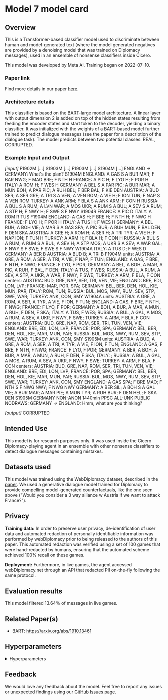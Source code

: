 # Model 7 model card


## Overview

This is a Transformer-based classifier model used to discriminate between human and model-generated text (where the model generated negatives are provided by a denoising model that was trained on Diplomacy messages), used in an ensemble of nonsense classifiers inside Cicero.

This model was developed by Meta AI. Training began on 2022-07-10.


### Paper link

Find more details in our paper [here](https://www.science.org/doi/10.1126/science.ade9097).


### Architecture details

This classifier is based on the [BART](https://arxiv.org/abs/1910.13461)-large model architecture. A linear layer with output dimension 2 is added on top of the hidden states resulting from feeding the encoder states and start token to the decoder, yielding a binary classifier. It was initialized with the weights of a BART-based model further trained to predict dialogue messages (see the paper for a description of the dialogue task). The model predicts between two potential classes: REAL, CORRUPTED.


### Example Input and Output

_[input]_
F1902M
[...]
S1903M
[...]
F1903M
[...]
S1904M
[...]
ENGLAND -> GERMANY: What's the plan?
S1904M
ENGLAND: A GAS S A BUR MAR; F BAR NWG; F MAO BRE; F NTH H
FRANCE: A PIC H; F LYO H; F POR H
ITALY: A ROM H; F WES H
GERMANY: A BEL S A PAR PIC; A BUR MAR; A MUN BOH; A PAR PIC; A RUH BEL; F BER BAL; F KIE DEN
AUSTRIA: A BUD SER; A SER GRE; A TRI S A VEN; A VEN ROM; A VIE H; F ION TUN; F NAP S A VEN ROM
TURKEY: A ANK ARM; F BLA S A ANK ARM; F CON H
RUSSIA: A BUL S A RUM; A LVN WAR; A MOS UKR; A RUM S A BUL; A SEV S A RUM; A STP H; F NWY H; F SWE S F NWY
S1904R
FRANCE: A PIC D
ITALY: A ROM R TUS
F1904M
ENGLAND: A GAS H; F BRE H; F NTH H; F NWG H
FRANCE: F LYO H; F POR H
ITALY: A TUS H; F WES H
GERMANY: A BEL RUH; A BOH VIE; A MAR S A GAS SPA; A PIC BUR; A RUH MUN; F BAL DEN; F DEN SKA
AUSTRIA: A GRE H; A ROM H; A SER H; A TRI TYR; A VIE H; F NAP ION; F TUN H
TURKEY: A ARM H; F BLA H; F CON H
RUSSIA: A BUL S A RUM; A RUM S A BUL; A SEV H; A STP MOS; A UKR S A SEV; A WAR GAL; F NWY S F SWE; F SWE S F NWY
W1904A
ITALY: A TUS D; F WES D
GERMANY: A BER B
AUSTRIA: A BUD B; A TRI B
F1904M
units: AUSTRIA: A GRE, A ROM, A SER, A TRI, A VIE, F NAP, F TUN; ENGLAND: A GAS, F BRE, F NTH, F NWG; FRANCE: F LYO, F POR; GERMANY: A BEL, A BOH, A MAR, A PIC, A RUH, F BAL, F DEN; ITALY: A TUS, F WES; RUSSIA: A BUL, A RUM, A SEV, A STP, A UKR, A WAR, F NWY, F SWE; TURKEY: A ARM, F BLA, F CON
centers: AUSTRIA: BUD, GRE, NAP, SER, TRI, VEN, VIE; ENGLAND: BRE, EDI, LON, LVP; FRANCE: MAR, POR, SPA; GERMANY: BEL, BER, DEN, HOL, KIE, MUN, PAR; ITALY: ROM, TUN; RUSSIA: BUL, MOS, NWY, RUM, SEV, STP, SWE, WAR; TURKEY: ANK, CON, SMY
W1904A
units: AUSTRIA: A GRE, A ROM, A SER, A TYR, A VIE, F ION, F TUN; ENGLAND: A GAS, F BRE, F NTH, F NWG; FRANCE: F LYO, F POR; GERMANY: A BOH, A BUR, A MAR, A MUN, A RUH, F DEN, F SKA; ITALY: A TUS, F WES; RUSSIA: A BUL, A GAL, A MOS, A RUM, A SEV, A UKR, F NWY, F SWE; TURKEY: A ARM, F BLA, F CON
centers: AUSTRIA: BUD, GRE, NAP, ROM, SER, TRI, TUN, VEN, VIE; ENGLAND: BRE, EDI, LON, LVP; FRANCE: POR, SPA; GERMANY: BEL, BER, DEN, HOL, KIE, MAR, MUN, PAR; RUSSIA: BUL, MOS, NWY, RUM, SEV, STP, SWE, WAR; TURKEY: ANK, CON, SMY
S1905M
units: AUSTRIA: A BUD, A GRE, A ROM, A SER, A TRI, A TYR, A VIE, F ION, F TUN; ENGLAND: A GAS, F BRE, F NTH, F NWG; FRANCE: F LYO, F POR; GERMANY: A BER, A BOH, A BUR, A MAR, A MUN, A RUH, F DEN, F SKA; ITALY: ; RUSSIA: A BUL, A GAL, A MOS, A RUM, A SEV, A UKR, F NWY, F SWE; TURKEY: A ARM, F BLA, F CON
centers: AUSTRIA: BUD, GRE, NAP, ROM, SER, TRI, TUN, VEN, VIE; ENGLAND: BRE, EDI, LON, LVP; FRANCE: POR, SPA; GERMANY: BEL, BER, DEN, HOL, KIE, MAR, MUN, PAR; RUSSIA: BUL, MOS, NWY, RUM, SEV, STP, SWE, WAR; TURKEY: ANK, CON, SMY
ENGLAND: A GAS SPA; F BRE MAO; F NTH S F NWG NWY; F NWG NWY
GERMANY: A BER SIL; A BOH S A GAL VIE; A BUR MAR; A MAR PIE; A MUN TYR; A RUH BUR; F DEN HEL; F SKA DEN
S1905M GERMANY NON-ANON 1440min PPSC ALL-UNK PUBLIC NODRAWS:
GERMANY -> ENGLAND: Hmm, what are you thinking?

_[output]_
CORRUPTED

## Intended Use

This model is for research purposes only. It was used inside the Cicero Diplomacy-playing agent in an ensemble with other nonsense classifiers to detect dialogue messages containing mistakes.


## Datasets used

This model was trained using the WebDiplomacy dataset, described in the [paper](https://www.science.org/doi/10.1126/science.ade9097). We used a generative dialogue model trained for Diplomacy to provide compelling model-generated counterfactuals, like the one seen above ("Would you consider a 3 way alliance w Austria if we want to attack France?").


## Privacy

**Training data:** In order to preserve user privacy, de-identification of user data and automated redaction of personally identifiable information was performed by webDiplomacy prior to being released to the authors of this paper. This automated redaction was verified using a set of 100 games that were hand-redacted by humans, ensuring that the automated scheme achieved 100% recall on these games.

**Deployment:** Furthermore, in live games, the agent accessed webDiplomacy.net through an API that redacted PII on-the-fly following the same protocol.


## Evaluation results

This model filtered 13.64% of messages in live games.

## Related Paper(s)

- BART: https://arxiv.org/abs/1910.13461

## Hyperparameters

<details>
<summary> Hyperparameters </summary>

 - `task`: `message_history_orderhistorysincelastmovementphase_shortstate_pseudoorder_humanvsmodeldiscriminator_chunk`
 - `datatype`: `train`
 - `hide_labels`: `False`
 - `multitask_weights`: `[1]`
 - `batchsize`: `2`
 - `dynamic_batching`: `None`
 - `model`: `bart_classifier`
 - `dict_class`: `parlai.core.dict:DictionaryAgent`
 - `evaltask`: `message_history_orderhistorysincelastmovementphase_shortstate_pseudoorder_humanvsmodeldiscriminator_chunk`
 - `final_extra_opt`: ``
 - `eval_batchsize`: `None`
 - `eval_dynamic_batching`: `None`
 - `num_workers`: `8`
 - `display_examples`: `False`
 - `num_epochs`: `10.0`
 - `max_train_time`: `-1`
 - `max_train_steps`: `150000`
 - `log_every_n_steps`: `100`
 - `validation_every_n_secs`: `-1`
 - `validation_every_n_steps`: `2000`
 - `save_every_n_secs`: `-1`
 - `save_after_valid`: `True`
 - `validation_every_n_epochs`: `-1`
 - `validation_max_exs`: `-1`
 - `short_final_eval`: `False`
 - `validation_patience`: `10`
 - `validation_metric`: `loss`
 - `validation_metric_mode`: `min`
 - `validation_cutoff`: `0.0`
 - `validation_share_agent`: `False`
 - `metrics`: `default`
 - `aggregate_micro`: `False`
 - `dict_maxexs`: `-1`
 - `dict_include_valid`: `False`
 - `dict_include_test`: `False`
 - `log_every_n_secs`: `-1`
 - `distributed_world_size`: `64`
 - `ddp_backend`: `ddp`
 - `image_size`: `256`
 - `image_cropsize`: `224`
 - `model_generated_messages`: `denoising_singleseed_seed2`
 - `dialogue_single_turn`: `True`
 - `include_silence_messages`: `False`
 - `calculate_year_metrics`: `False`
 - `calculate_ppl_by_rating_metrics`: `False`
 - `include_sleep_messages`: `False`
 - `output_draw_messages`: `False`
 - `add_sleep_times`: `False`
 - `add_recipient_to_prompt`: `False`
 - `include_style`: `False`
 - `mark_bad_messages`: `None`
 - `filter_bad_messages`: `None`
 - `edit_bad_messages`: `None`
 - `filter_bad_messages_about_draws`: `False`
 - `min_speaker_rating`: `None`
 - `max_game_redacted_words_percent`: `None`
 - `response_view_dialogue_model`: `False`
 - `extend_order_history_since_last_n_movement_phase`: `2`
 - `extend_state_history_since_last_n_movement_phase`: `2`
 - `pseudo_order_generation`: `False`
 - `pseudo_order_generation_future_message`: `True`
 - `pseudo_order_generation_injected_sentence`: `None`
 - `pseudo_order_generation_inject_all`: `True`
 - `pseudo_order_generation_partner_view`: `False`
 - `pseudo_order_generation_current_phase_prefix`: `False`
 - `2person_dialogue`: `False`
 - `all_power_pseudo_orders`: `True`
 - `single_view_pseudo_orders`: `True`
 - `rollout_pseudo_orders`: `True`
 - `rollout_except_movement`: `True`
 - `rollout_phasemajor`: `False`
 - `rollout_actual_orders`: `False`
 - `n_chunks`: `-1`
 - `counting_examples`: `False`
 - `include_task_token`: `False`
 - `message_history_truncation`: `2048`
 - `task_version`: `3`
 - `include_game_info`: `True`
 - `include_player_ratings`: `False`
 - `include_draw_info`: `True`
 - `include_draw_state`: `True`
 - `hide_empty_draw_state`: `True`
 - `include_centers_state`: `True`
 - `include_builds_state`: `False`
 - `player_rating_max`: `5`
 - `player_rating_percentiles`: `games_played`
 - `set_player_rating`: `-1`
 - `include_player_chattiness`: `False`
 - `set_player_chattiness`: `-1`
 - `only_phase`: `None`
 - `only_game_id`: `None`
 - `only_chunk`: `-1`
 - `skip_input_validation`: `False`
 - `input_validation_check_pct`: `0.1`
 - `lie_detector_annotations_dir`: `None`
 - `lie_detector_filter_above_stdev`: `None`
 - `chunk_size`: `80`
 - `beam_size`: `1`
 - `beam_min_length`: `1`
 - `beam_context_block_ngram`: `-1`
 - `beam_block_ngram`: `-1`
 - `beam_block_full_context`: `True`
 - `beam_length_penalty`: `0.65`
 - `skip_generation`: `True`
 - `topp`: `0.9`
 - `beam_delay`: `30`
 - `beam_block_list_filename`: `None`
 - `temperature`: `1.0`
 - `compute_tokenized_bleu`: `False`
 - `candidates`: `inline`
 - `eval_candidates`: `inline`
 - `interactive_candidates`: `fixed`
 - `repeat_blocking_heuristic`: `True`
 - `fixed_candidates_path`: `None`
 - `fixed_candidate_vecs`: `reuse`
 - `encode_candidate_vecs`: `True`
 - `encode_candidate_vecs_batchsize`: `256`
 - `train_predict`: `False`
 - `cap_num_predictions`: `100`
 - `ignore_bad_candidates`: `False`
 - `rank_top_k`: `-1`
 - `inference`: `max`
 - `topk`: `5`
 - `return_cand_scores`: `False`
 - `embedding_size`: `1024`
 - `n_layers`: `2`
 - `ffn_size`: `4096`
 - `dropout`: `0.1`
 - `attention_dropout`: `0.0`
 - `relu_dropout`: `0.0`
 - `n_heads`: `16`
 - `learn_positional_embeddings`: `True`
 - `embeddings_scale`: `False`
 - `n_positions`: `2048`
 - `n_segments`: `0`
 - `variant`: `bart`
 - `activation`: `gelu`
 - `output_scaling`: `1.0`
 - `n_encoder_layers`: `12`
 - `n_decoder_layers`: `12`
 - `model_parallel`: `False`
 - `checkpoint_activations`: `False`
 - `use_memories`: `False`
 - `wrap_memory_encoder`: `False`
 - `memory_attention`: `sqrt`
 - `normalize_sent_emb`: `False`
 - `share_encoders`: `True`
 - `share_word_embeddings`: `True`
 - `learn_embeddings`: `True`
 - `reduction_type`: `first`
 - `embedding_type`: `random`
 - `embedding_projection`: `random`
 - `fp16`: `True`
 - `fp16_impl`: `mem_efficient`
 - `force_fp16_tokens`: `True`
 - `optimizer`: `mem_eff_adam`
 - `learningrate`: `5e-05`
 - `gradient_clip`: `0.1`
 - `adam_eps`: `1e-08`
 - `adafactor_eps`: `[1e-30, 0.001]`
 - `momentum`: `0`
 - `nesterov`: `True`
 - `nus`: `[0.7]`
 - `betas`: `[0.9, 0.999]`
 - `weight_decay`: `None`
 - `rank_candidates`: `False`
 - `truncate`: `1024`
 - `text_truncate`: `2048`
 - `label_truncate`: `10`
 - `history_reversed`: `False`
 - `history_size`: `-1`
 - `person_tokens`: `False`
 - `split_lines`: `False`
 - `use_reply`: `none`
 - `add_p1_after_newln`: `False`
 - `history_add_global_end_token`: `None`
 - `special_tok_lst`: `[REDACTED],NON-ANON,HASDRAWS,Austria,England,Germany,AUSTRIA,ENGLAND,GERMANY,ALL-UNK,PRIVATE,NODRAWS,France,Russia,Turkey,FRANCE,RUSSIA,TURKEY,SPA/NC,STP/SC,BUL/SC,STP/NC,BUL/EC,SPA/SC,PUBLIC,Italy,ITALY,ANON,PPSC,VEN,ALB,KIE,BAR,NWG,TUS,EDI,GRE,PRU,BUD,HEL,IRI,SKA,GAL,TYS,RUM,NAP,SMY,LON,ADR,BOH,EAS,BEL,ANK,MAR,APU,TUN,PIE,SPA,HOL,SIL,MUN,YOR,LYO,ION,TYR,CON,WES,ENG,NAF,UKR,AEG,SER,ROM,WAR,BUR,VIA,VIE,LVP,GAS,BAL,BUL,BLA,TRI,ARM,SWE,RUH,NTH,NWY,BOT,DEN,NAO,WAL,BER,PIC,MOS,STP,BRE,PAR,SEV,MAO,SYR,FIN,LVN,CLY,POR,BAD,SOS,WTA,->`
 - `gpu`: `0`
 - `no_cuda`: `False`
 - `dict_initpath`: `None`
 - `dict_language`: `english`
 - `dict_max_ngram_size`: `-1`
 - `dict_minfreq`: `0`
 - `dict_maxtokens`: `-1`
 - `dict_nulltoken`: `__null__`
 - `dict_starttoken`: `__start__`
 - `dict_endtoken`: `__end__`
 - `dict_unktoken`: `__unk__`
 - `dict_tokenizer`: `gpt2`
 - `dict_lower`: `False`
 - `bpe_debug`: `False`
 - `dict_textfields`: `text,labels`
 - `bpe_vocab`: `None`
 - `bpe_merge`: `None`
 - `bpe_add_prefix_space`: `None`
 - `bpe_dropout`: `None`
 - `lr_scheduler`: `linear`
 - `lr_scheduler_patience`: `3`
 - `lr_scheduler_decay`: `0.5`
 - `invsqrt_lr_decay_gamma`: `-1`
 - `warmup_updates`: `8000`
 - `warmup_rate`: `0.0001`
 - `update_freq`: `1`
 - `classes`: `['REAL', 'CORRUPTED']`
 - `class_weights`: `None`
 - `ref_class`: `None`
 - `threshold`: `0.5`
 - `print_scores`: `False`
 - `data_parallel`: `False`
 - `classes_from_file`: `None`
 - `ignore_labels`: `None`
 - `update_classifier_head_only`: `False`
 - `load_from_pretrained_ranker`: `False`
 - `freeze_enc_dec_weights`: `False`
 - `starttime`: `Jul10_19-22`
 - `rank`: `0`
</details>


## Feedback

We would love any feedback about the model. Feel free to report any issues or unexpected findings using our [GitHub Issues page](https://github.com/facebookresearch/diplomacy_cicero/issues).